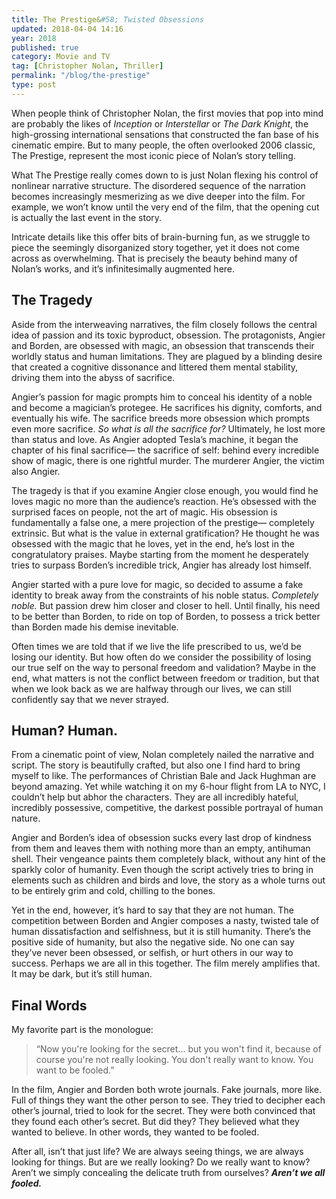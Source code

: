 ```yaml
---
title: The Prestige&#58; Twisted Obsessions
updated: 2018-04-04 14:16
year: 2018
published: true
category: Movie and TV
tag: [Christopher Nolan, Thriller]
permalink: "/blog/the-prestige"
type: post
---
```


When people think of Christopher Nolan, the first movies that pop into mind are probably the likes of _Inception_ or _Interstellar_ or _The Dark Knight_, the high-grossing international sensations that constructed the fan base of his cinematic empire. But to many people, the often overlooked 2006 classic, The Prestige, represent the most iconic piece of Nolan’s story telling.

What The Prestige really comes down to is just Nolan flexing his control of nonlinear narrative structure. The disordered sequence of the narration becomes increasingly mesmerizing as we dive deeper into the film. For example, we won’t know until the very end of the film, that the opening cut is actually the last event in the story.

Intricate details like this offer bits of brain-burning fun, as we struggle to piece the seemingly disorganized story together, yet it does not come across as overwhelming. That is precisely the beauty behind many of Nolan’s works, and it’s infinitesimally augmented here.

## The Tragedy

Aside from the interweaving narratives, the film closely follows the central idea of passion and its toxic byproduct, obsession. The protagonists, Angier and Borden, are obsessed with magic, an obsession that transcends their worldly status and human limitations. They are plagued by a blinding desire that created a cognitive dissonance and littered them mental stability, driving them into the abyss of sacrifice.

Angier’s passion for magic prompts him to conceal his identity of a noble and become a magician’s protegee. He sacrifices his dignity, comforts, and eventually his wife. The sacrifice breeds more obsession which prompts even more sacrifice. _So what is all the sacrifice for?_ Ultimately, he lost more than status and love. As Angier adopted Tesla’s machine, it began the chapter of his final sacrifice— the sacrifice of self: behind every incredible show of magic, there is one rightful murder. The murderer Angier, the victim also Angier.

The tragedy is that if you examine Angier close enough, you would find he loves magic no more than the audience’s reaction. He’s obsessed with the surprised faces on people, not the art of magic. His obsession is fundamentally a false one, a mere projection of the prestige— completely extrinsic. But what is the value in external gratification? He thought he was obsessed with the magic that he loves, yet in the end, he’s lost in the congratulatory praises. Maybe starting from the moment he desperately tries to surpass Borden’s incredible trick, Angier has already lost himself.

Angier started with a pure love for magic, so decided to assume a fake identity to break away from the constraints of his noble status. _Completely noble._ But passion drew him closer and closer to hell. Until finally, his need to be better than Borden, to ride on top of Borden, to possess a trick better than Borden made his demise inevitable.

Often times we are told that if we live the life prescribed to us, we’d be losing our identity. But how often do we consider the possibility of losing our true self on the way to personal freedom and validation? Maybe in the end, what matters is not the conflict between freedom or tradition, but that when we look back as we are halfway through our lives, we can still confidently say that we never strayed.

## Human? Human.

From a cinematic point of view, Nolan completely nailed the narrative and script. The story is beautifully crafted, but also one I find hard to bring myself to like. The performances of Christian Bale and Jack Hughman are beyond amazing. Yet while watching it on my 6-hour flight from LA to NYC, I couldn’t help but abhor the characters. They are all incredibly hateful, incredibly possessive, competitive, the darkest possible portrayal of human nature.

Angier and Borden’s idea of obsession sucks every last drop of kindness from them and leaves them with nothing more than an empty, antihuman shell. Their vengeance paints them completely black, without any hint of the sparkly color of humanity. Even though the script actively tries to bring in elements such as children and birds and love, the story as a whole turns out to be entirely grim and cold, chilling to the bones.

Yet in the end, however, it’s hard to say that they are not human. The competition between Borden and Angier composes a nasty, twisted tale of human dissatisfaction and selfishness, but it is still humanity. There’s the positive side of humanity, but also the negative side. No one can say they’ve never been obsessed, or selfish, or hurt others in our way to success. Perhaps we are all in this together. The film merely amplifies that. It may be dark, but it’s still human.

## Final Words

My favorite part is the monologue:  
> “Now you're looking for the secret... but you won't find it, because of course you're not really looking. You don't really want to know. You want to be fooled.”

In the film, Angier and Borden both wrote journals. Fake journals, more like. Full of things they want the other person to see. They tried to decipher each other’s journal, tried to look for the secret. They were both convinced that they found each other’s secret. But did they? They believed what they wanted to believe. In other words, they wanted to be fooled.

After all, isn’t that just life? We are always seeing things, we are always looking for things. But are we really looking? Do we really want to know? Aren’t we simply concealing the delicate truth from ourselves? **_Aren’t we all fooled._**
